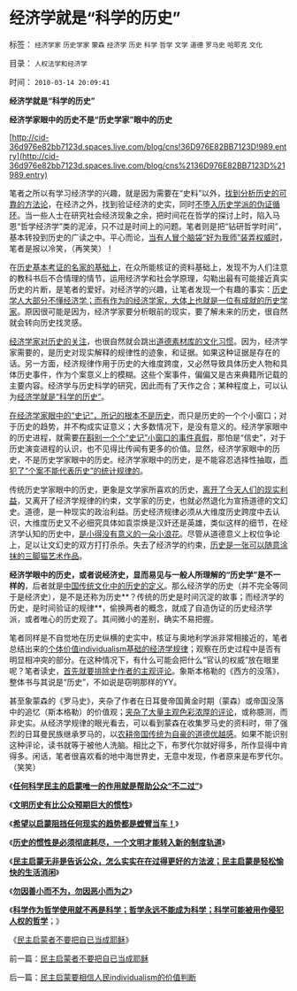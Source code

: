 # 经济学就是“科学的历史”

标签： `经济学家` `历史学家` `蒙森` `经济学` `历史` `科学` `哲学` `文学` `道德` `罗马史` `哈耶克` `文化` 

目录： `人权法学和经济学`

时间： `2010-03-14 20:09:41`

**经济学就是“科学的历史”**

**经济学家眼中的历史不是“历史学家”眼中的历史**

[http://cid-36d976e82bb7123d.spaces.live.com/blog/cns!36D976E82BB7123D!989.entry](http://cid-36d976e82bb7123d.spaces.live.com/blog/cns%2136D976E82BB7123D%21989.entry)

笔者之所以有学习经济学的兴趣，就是因为需要在“史料”以外，[找到分析历史的可靠的方法论](../../../2010/2/5/通过历史借古知今的正确方法.md)，在经济之外，找到验证经济的史实，同时[不堕入历史学派的伪证循环](../../../2009/12/30/自造伪证循环的马恩“历史唯物主义”.md)。当一些人士在研究社会经济现象之余，把时间花在哲学的探讨上时，陷入马恩“哲学经济学”类的泥淖，只不过是时间上的问题。笔者则是把“钻研哲学时间”，基本转投到历史的广读之中。平心而论，[当有人冒个脑袋“好为我师”装弄权威时](../../../2010/2/4/历史是个啥玩意？历史权威和资料可信吗？.md)，笔者是报以冷笑，（再笑笑）！

在[历史基本考证的名家的基础上](../../../2010/2/5/阅读历史要明白作者背后的利益.md)，在众所能核证的资料基础上，发现不为人们注意的教科书后不合情理的情节，运用经济学和社会学原理，勾勒出最有可能接近真实历史的片断，是笔者的爱好。对经济学的兴趣，让笔者发现一个有趣的事实：[历史学人大部分不懂经济学；而有作为的经济学家，大体上也就是一位有成就的历史学家](../../../2010/2/4/历史学的三个专业层次.md)。原因很可能是因为，经济学家要分析眼前的现实，要了解未来的历史，很自然就会转向历史找灵感。

[经济学家对历史的关注](../../../2010/2/5/通过历史借古知今的正确方法.md)，也很自然就会跳出[道德素材库的文化习惯](../../../2008/10/25/袁崇焕的是是非非：历史，不是道德素材库.md)。因为，经济学家需要的，是历史对现实解释的规律性的迹象，和证据。如果这种证据是存在的话。另一方面，经济规律作用于历史的大维度跨度，又必然导致具体历史人物和具体历史事件，作为个案意义上的模糊。这些个案事件，偏偏又是古来典籍所记载的主要内容。经济学与历史科学的研究，因此而有了天作之合；某种程度上，可以认为[经济学就是“科学的历史”](../../../2009/12/27/政治经济学是科学吗？计划经济的GDP是什么？.md)。

[在经济学家眼中的“史记”，所记的根本不是历史](../../../2008/11/2/现代历史学观，和现代历史学家.md)，而只是历史的一个个小窗口；对于历史的趋势，并不构成实证意义；大多数情况下，是没有意义的。经济学家眼中的历史进程，就需要[在斟别一个个“史记”小窗口的事件真假](../../../2010/2/4/阅读历史和现实认识的方法论.md)，那怕是“信史”，对于历史演变进程的认识，也不见得比传闻有更多的价值。显然，经济学家眼中的历史，不是历史学家眼中的历史。经济学家眼中的历史，是不能容忍选择性抽取，[而犯了“个案不能代表历史”的统计规律的](../../../2009/4/4/期望，预期和选择性体验；有调查也没有发言权.md)。

传统历史学家眼中的历史，更象是文学家所喜欢的历史，[离开了今天人们的现实利益](../../../2010/1/17/春秋笔法“为了大众的利益”.md)，又离开了经济学规律的约束，文学家的历史，也就必然退化为宣扬道德的文幻史。道德，是一种现实的政治利益。历史经济规律必须从大维度历史跨度中去认识，大维度历史又不必细究具体如袁崇焕是汉奸还是英雄，类似这样的细节，在经济学认知的历史中，[是小得没有意义的一朵小浪花](../../../2008/10/26/明朝必亡！冤杀袁崇焕，也只是小事一桩.md)。尽管从道德意义上权位争论上，足以让文幻史的双方打打杀杀。失去了经济学的约束，[历史是一张可以随意涂抹的三脚猫艺术作品](../../../2009/7/10/三脚猫真理艺术.md)。

**经济学眼中的历史，或者说经济史，显而易见与一般人所理解的“历史学”是不一样的**，后者就是[中国传统文化中的历史的定义](../../../2010/1/14/中国传统文化不相容于民主社会的两种价值观.md)。那么经济学的历史（并不完全等同于是经济史），是不是还称为历史**？传统的历史是时间沉淀的故事；而经济学的历史，是时间验证的规律**，偷换两者的概念，就成了自造伪证的历史经济学派，或者唯心的历史观了。其间微小的差别，确实不易把握。

笔者同样是不自觉地在历史纵横的史实中，核证与奥地利学派非常相接近的，笔者总结出来的[个体价值individualism基础的经济学规律](../../../2010/3/7/Individualism（个体价值）不宜混同个人主义.md)；观察在历史过程中是否有明显相冲突的部分。在这种情况下，有什么可能会把什么“官认的权威”放在眼里呢？笔者读史，[首先就要排除史作者的主观评论](../../../2010/2/9/低效益令历史学天生没有脊梁骨.md)。象斯本格勒的《西方的没落》，整体书与其说是“历史”，不如说是窃明那样的YY。

甚至象蒙森的《罗马史》，夹杂了作者在日耳曼帝国黄金时期（蒙森）或帝国没落中的追忆（斯本格勒）的价值观；[夹杂了大量主观色彩浓厚的评论](../../../2010/1/17/春秋笔法三步曲.md)，或称臆测，而非史实。从经济学规律的眼光看去，可以看到蒙森在收集罗马史的资料时，带了强烈的日耳曼民族继承罗马的，以[农耕帝国传统为自豪的道德优越感](../../../2009/7/26/极左特权卫士的道德优越感来自何处.md)。如果不能识别这种评论，读书就等于被他人洗脑。相比之下，布罗代尔就好得多，所作显得中肯得多。闲话，笔者很喜欢看的地中海世界史，无意中发现，作者原来是布罗代尔。（笑笑）

《[**任何科学民主的启蒙唯一的作用就是帮助公众“不二过”**](../../../2010/3/11/民主启蒙只是帮助公众“不二过”.md)》

《[**文明历史有比公众预期巨大的惯性**](../../../2010/3/11/文明历史有比公众预期巨大的惯性.md)》

《[**希望以启蒙阻挡任何现实的趋势都是螳臂当车！**](../../../2010/3/11/希望以启蒙阻挡任何现实的趋势都是螳臂当车！.md)》

《[**历史的惯性是必须彻底耗尽，一个文明才能转入新的制度轨道**](../../../2010/3/13/历史惯性耗尽文明才能“升级”.md)》

《[**民主启蒙无非是告诉公众，怎么实实在在过得更好的方法波；民主启蒙是轻松愉快的生活消闲**](../../../2010/3/13/民主启蒙是轻松愉快的生活消闲.md)》

《[**勿因善小而不为，勿因恶小而为之**](../../../2009/7/9/勿因善小而不为，勿因恶小而为之.md)》

《[**科学作为哲学使用就不再是科学；哲学永远不能成为科学；科学可能被用作侵犯人权的哲学**](../../../2010/3/13/科学作为哲学使用就不再是科学.md)；》

《[民主启蒙者不要把自已当成耶稣](../../../2010/3/14/民主启蒙者不要把自已当成耶稣.md)》



前一篇：[民主启蒙者不要把自已当成耶稣](../../../2010/3/14/民主启蒙者不要把自已当成耶稣.md)

后一篇：[民主启蒙要相信人民individualism的价值判断](../../../2010/3/14/民主启蒙要相信人民individualism的价值判断.md)